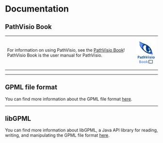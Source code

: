# Documentation

## PathVisio Book
<p align="left">
  <table border="0">
    <tr>
    <td>For information on using PathVisio, see the <a href="https://pathvisio.org/pathvisio-book/">PathVisio Book</a>!  PathVisio Book is the user manual for PathVisio.</td>
      <td><img width="120" src="images/logos/pathvisio-book-logo.png"  alt="https://www.google.com"></td>
    </tr>
  </table>
</p>

----

## GPML file format
You can find more information about the GPML file format [here](https://pathvisio.github.io/documentation/GPML).

----

## libGPML
You can find more information about libGPML, a Java API library for reading, writing, and manipulating the GPML file format [here](https://pathvisio.github.io/documentation/libGPML).

